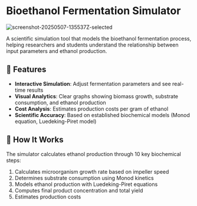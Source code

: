 # Bioethanol Fermentation Simulator

![screenshot-20250507-135537Z-selected](https://github.com/user-attachments/assets/15fd50bd-322e-4107-8f02-332bdb83f6ed)


A scientific simulation tool that models the bioethanol fermentation process, helping researchers and students understand the relationship between input parameters and ethanol production.

## 🌟 Features

- **Interactive Simulation**: Adjust fermentation parameters and see real-time results
- **Visual Analytics**: Clear graphs showing biomass growth, substrate consumption, and ethanol production
- **Cost Analysis**: Estimates production costs per gram of ethanol
- **Scientific Accuracy**: Based on established biochemical models (Monod equation, Luedeking-Piret model)

## 🧪 How It Works

The simulator calculates ethanol production through 10 key biochemical steps:

1. Calculates microorganism growth rate based on impeller speed
2. Determines substrate consumption using Monod kinetics
3. Models ethanol production with Luedeking-Piret equations
4. Computes final product concentration and total yield
5. Estimates production costs
